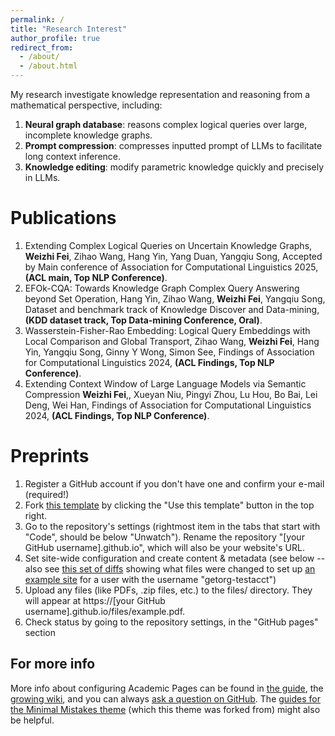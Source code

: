```yaml
---
permalink: /
title: "Research Interest"
author_profile: true
redirect_from: 
  - /about/
  - /about.html
---
```


My research investigate knowledge representation and reasoning from a mathematical perspective, including:
1. **Neural graph database**: reasons complex logical queries over large, incomplete knowledge graphs.
2. **Prompt compression**: compresses inputted prompt of LLMs to facilitate long context inference.
3. **Knowledge editing**: modify parametric knowledge quickly and precisely in LLMs.



Publications
======

1. Extending Complex Logical Queries on Uncertain Knowledge Graphs, **Weizhi Fei**, Zihao Wang, Hang Yin, Yang Duan, Yangqiu Song,
   Accepted by Main conference of Association for Computational Linguistics 2025, **(ACL main, Top NLP Conference)**.
2. EFOk-CQA: Towards Knowledge Graph Complex Query Answering beyond Set Operation, Hang Yin, Zihao Wang, **Weizhi Fei**, Yangqiu Song, Dataset and benchmark track of Knowledge Discover and Data-mining, **(KDD dataset track, Top Data-mining Conference, Oral)**.
3. Wasserstein-Fisher-Rao Embedding: Logical Query Embeddings with Local Comparison and Global Transport, Zihao Wang, **Weizhi Fei**, Hang Yin, Yangqiu Song, Ginny Y Wong, Simon See, Findings of Association for Computational Linguistics 2024, **(ACL Findings, Top NLP Conference)**.
4. Extending Context Window of Large Language Models via Semantic Compression **Weizhi Fei**,, Xueyan Niu, Pingyi Zhou, Lu Hou, Bo Bai, Lei Deng, Wei Han, Findings of Association for Computational Linguistics 2024, **(ACL Findings, Top NLP Conference)**.

Preprints
======
1. Register a GitHub account if you don't have one and confirm your e-mail (required!)
1. Fork [this template](https://github.com/academicpages/academicpages.github.io) by clicking the "Use this template" button in the top right. 
1. Go to the repository's settings (rightmost item in the tabs that start with "Code", should be below "Unwatch"). Rename the repository "[your GitHub username].github.io", which will also be your website's URL.
1. Set site-wide configuration and create content & metadata (see below -- also see [this set of diffs](http://archive.is/3TPas) showing what files were changed to set up [an example site](https://getorg-testacct.github.io) for a user with the username "getorg-testacct")
1. Upload any files (like PDFs, .zip files, etc.) to the files/ directory. They will appear at https://[your GitHub username].github.io/files/example.pdf.  
1. Check status by going to the repository settings, in the "GitHub pages" section



For more info
------
More info about configuring Academic Pages can be found in [the guide](https://academicpages.github.io/markdown/), the [growing wiki](https://github.com/academicpages/academicpages.github.io/wiki), and you can always [ask a question on GitHub](https://github.com/academicpages/academicpages.github.io/discussions). The [guides for the Minimal Mistakes theme](https://mmistakes.github.io/minimal-mistakes/docs/configuration/) (which this theme was forked from) might also be helpful.
